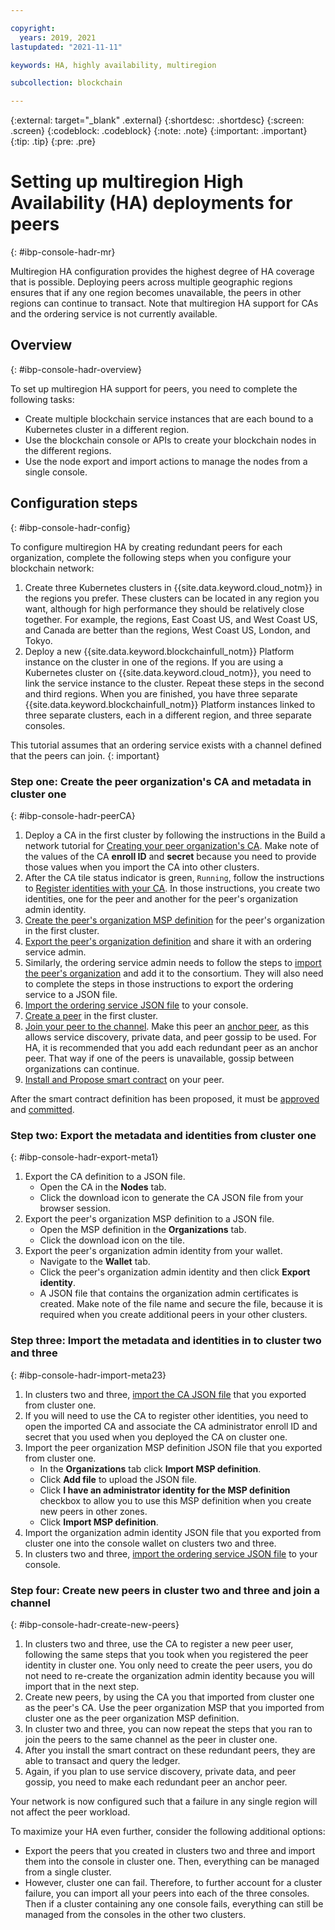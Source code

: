 ```yaml
---

copyright:
  years: 2019, 2021
lastupdated: "2021-11-11"

keywords: HA, highly availability, multiregion

subcollection: blockchain

---
```


{:external: target="_blank" .external}
{:shortdesc: .shortdesc}
{:screen: .screen}
{:codeblock: .codeblock}
{:note: .note}
{:important: .important}
{:tip: .tip}
{:pre: .pre}


# Setting up multiregion High Availability (HA) deployments for peers
{: #ibp-console-hadr-mr}



Multiregion HA configuration provides the highest degree of HA coverage that is possible. Deploying peers across multiple geographic regions ensures that if any one region becomes unavailable, the peers in other regions can continue to transact. Note that multiregion HA support for CAs and the ordering service is not currently available.

## Overview
{: #ibp-console-hadr-overview}

To set up multiregion HA support for peers, you need to complete the following tasks:
- Create multiple blockchain service instances that are each bound to a Kubernetes cluster in a different region.
- Use the blockchain console or APIs to create your blockchain nodes in the different regions.
- Use the node export and import actions to manage the nodes from a single console.

## Configuration steps
{: #ibp-console-hadr-config}

To configure multiregion HA by creating redundant peers for each organization, complete the following steps when you configure your blockchain network:

1. Create three Kubernetes clusters in {{site.data.keyword.cloud_notm}}  in the regions you prefer. These clusters can be located in any region you want, although for high performance they should be relatively close together. For example, the regions, East Coast US, and West Coast US, and Canada are better than the regions, West Coast US, London, and Tokyo.
2. Deploy a new {{site.data.keyword.blockchainfull_notm}} Platform instance on the cluster in one of the regions. If you are using a Kubernetes cluster on {{site.data.keyword.cloud_notm}}, you need to link the service instance to the cluster.  Repeat these steps in the second and third regions. When you are finished, you have three separate {{site.data.keyword.blockchainfull_notm}} Platform instances linked to three separate clusters, each in a different region, and three separate consoles.

This tutorial assumes that an ordering service exists with a channel defined that the peers can join.
{: important}

### Step one: Create the peer organization's CA and metadata in cluster one
{: #ibp-console-hadr-peerCA}

1. Deploy a CA in the first cluster by following the instructions in the Build a network tutorial for [Creating your peer organization's CA](/docs/blockchain?topic=blockchain-ibp-console-build-network#ibp-console-build-network-create-CA-org1CA). Make note of the values of the CA **enroll ID** and **secret** because you need to provide those values when you import the CA into other clusters.
2. After the CA tile status indicator is green, `Running`, follow the instructions to [Register identities with your CA](/docs/blockchain?topic=blockchain-ibp-console-build-network#ibp-console-build-network-use-CA-org1). In those instructions, you create two identities, one for the peer and another for the peer's organization admin identity.
3. [Create the peer's organization MSP definition](/docs/blockchain?topic=blockchain-ibp-console-build-network#ibp-console-build-network-create-peers-org1) for the peer's organization in the first cluster.
4. [Export the peer's organization definition](/docs/blockchain?topic=blockchain-ibp-console-join-network#ibp-console-join-network-add-org2-remote) and share it with an ordering service admin.
5. Similarly, the ordering service admin needs to follow the steps to [import the peer's organization](/docs/blockchain?topic=blockchain-ibp-console-join-network#ibp-console-join-network-import-remote-msp) and add it to the consortium. They will also need to complete the steps in those instructions to export the ordering service to a JSON file.
6. [Import the ordering service JSON file](/docs/blockchain?topic=blockchain-ibp-console-join-network#ibp-console-join-network-import-remote-orderer) to your console.
7. [Create a peer](/docs/blockchain?topic=blockchain-ibp-console-build-network#ibp-console-build-network-peer-create) in the first cluster.
8. [Join your peer to the channel](/docs/blockchain?topic=blockchain-ibp-console-join-network#ibp-console-join-network-join-peer-org2). Make this peer an [anchor peer](/docs/blockchain?topic=blockchain-ibp-console-govern#ibp-console-govern-channels-anchor-peers), as this allows service discovery, private data, and peer gossip to be used. For HA, it is recommended that you add each redundant peer as an anchor peer. That way if one of the peers is unavailable, gossip between organizations can continue.
5. [Install and Propose smart contract](/docs/blockchain?topic=blockchain-ibp-console-smart-contracts-v2#ibp-console-smart-contracts-v2-install-propose) on your peer.

After the smart contract definition has been proposed, it must be [approved](/docs/blockchain?topic=blockchain-ibp-console-smart-contracts-v2#ibp-console-smart-contracts-v2-approve) and [committed](/docs/blockchain?topic=blockchain-ibp-console-smart-contracts-v2#ibp-console-smart-contracts-v2-commit).

### Step two: Export the metadata and identities from cluster one
{: #ibp-console-hadr-export-meta1}

1. Export the CA definition to a JSON file.
    - Open the CA in the **Nodes** tab.
    - Click the download icon to generate the CA JSON file from your browser session.
2. Export the peer's organization MSP definition to a JSON file.
    - Open the MSP definition in the **Organizations** tab.
    - Click the download icon on the tile.
3. Export the peer's organization admin identity from your wallet.
    - Navigate to the **Wallet** tab.
    - Click the peer's organization admin identity and then click **Export identity**.
    - A JSON file that contains the organization admin certificates is created. Make note of the file name and secure the file, because it is required when you create additional peers in your other clusters.

### Step three: Import the metadata and identities in to cluster two and three
{: #ibp-console-hadr-import-meta23}

1. In clusters two and three, [import the CA JSON file](/docs/blockchain?topic=blockchain-ibp-console-import-nodes#ibp-console-import-ca) that you exported from cluster one.  
2. If you will need to use the CA to register other identities, you need to open the imported CA and associate the CA administrator enroll ID and secret that you used when you deployed the CA on cluster one.
3. Import the peer organization MSP definition JSON file that you exported from cluster one.
    - In the **Organizations** tab click **Import MSP definition**.
    - Click **Add file** to upload the JSON file.
    - Click **I have an administrator identity for the MSP definition** checkbox to allow you to use this MSP definition when you create new peers in other zones.
    - Click **Import MSP definition**.
4. Import the organization admin identity JSON file that you exported from cluster one into the console wallet on clusters two and three.
5. In clusters two and three, [import the ordering service JSON file](/docs/blockchain?topic=blockchain-ibp-console-join-network#ibp-console-join-network-import-remote-orderer) to your console.

### Step four: Create new peers in cluster two and three and join a channel
{: #ibp-console-hadr-create-new-peers}

1. In clusters two and three, use the CA to register a new peer user, following the same steps that you took when you registered the peer identity in cluster one. You only need to create the peer users, you do not need to re-create the organization admin identity because you will import that in the next step.
2. Create new peers, by using the CA you that imported from cluster one as the peer's CA. Use the peer organization MSP that you imported from cluster one as the peer organization MSP definition.
3. In cluster two and three, you can now repeat the steps that you ran to join the peers to the same channel as the peer in cluster one. 
4. After you install the smart contract on these redundant peers, they are able to transact and query the ledger.
5. Again, if you plan to use service discovery, private data, and peer gossip, you need to make each redundant peer an anchor peer.  

Your network is now configured such that a failure in any single region will not affect the peer workload.  

To maximize your HA even further, consider the following additional options:
- Export the peers that you created in clusters two and three and import them into the console in cluster one. Then, everything can be managed from a single cluster.
- However, cluster one can fail. Therefore, to further account for a cluster failure, you can import all your peers into each of the three consoles. Then if a cluster containing any one console fails, everything can still be managed from the consoles in the other two clusters.
